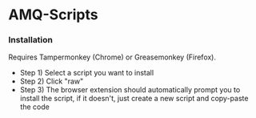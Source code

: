 # AMQ-Scripts

### Installation

Requires Tampermonkey (Chrome) or Greasemonkey (Firefox).

- Step 1) Select a script you want to install  
- Step 2) Click "raw"   
- Step 3) The browser extension should automatically prompt you to install the script, if it doesn't, just create a new script and copy-paste the code
